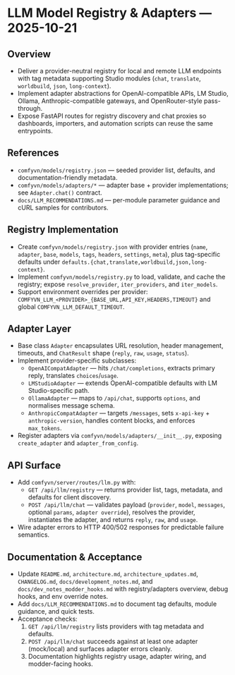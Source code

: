 # LLM Model Registry & Adapters — 2025-10-21

## Overview
- Deliver a provider-neutral registry for local and remote LLM endpoints with tag metadata supporting Studio modules (`chat`, `translate`, `worldbuild`, `json`, `long-context`).
- Implement adapter abstractions for OpenAI-compatible APIs, LM Studio, Ollama, Anthropic-compatible gateways, and OpenRouter-style pass-through.
- Expose FastAPI routes for registry discovery and chat proxies so dashboards, importers, and automation scripts can reuse the same entrypoints.

## References
- `comfyvn/models/registry.json` — seeded provider list, defaults, and documentation-friendly metadata.
- `comfyvn/models/adapters/*` — adapter base + provider implementations; see `Adapter.chat()` contract.
- `docs/LLM_RECOMMENDATIONS.md` — per-module parameter guidance and cURL samples for contributors.

## Registry Implementation
- Create `comfyvn/models/registry.json` with provider entries (`name`, `adapter`, `base`, `models`, `tags`, `headers`, `settings`, `meta`), plus tag-specific defaults under `defaults.{chat,translate,worldbuild,json,long-context}`.
- Implement `comfyvn/models/registry.py` to load, validate, and cache the registry; expose `resolve_provider`, `iter_providers`, and `iter_models`.
- Support environment overrides per provider: `COMFYVN_LLM_<PROVIDER>_{BASE_URL,API_KEY,HEADERS,TIMEOUT}` and global `COMFYVN_LLM_DEFAULT_TIMEOUT`.

## Adapter Layer
- Base class `Adapter` encapsulates URL resolution, header management, timeouts, and `ChatResult` shape (`reply`, `raw`, `usage`, `status`).
- Implement provider-specific subclasses:
  - `OpenAICompatAdapter` — hits `/chat/completions`, extracts primary reply, translates `choices`/`usage`.
  - `LMStudioAdapter` — extends OpenAI-compatible defaults with LM Studio-specific path.
  - `OllamaAdapter` — maps to `/api/chat`, supports `options`, and normalises message schema.
  - `AnthropicCompatAdapter` — targets `/messages`, sets `x-api-key` + `anthropic-version`, handles content blocks, and enforces `max_tokens`.
- Register adapters via `comfyvn/models/adapters/__init__.py`, exposing `create_adapter` and `adapter_from_config`.

## API Surface
- Add `comfyvn/server/routes/llm.py` with:
  - `GET /api/llm/registry` — returns provider list, tags, metadata, and defaults for client discovery.
  - `POST /api/llm/chat` — validates payload (`provider`, `model`, `messages`, optional `params`, `adapter override`), resolves the provider, instantiates the adapter, and returns `reply`, `raw`, and `usage`.
- Wire adapter errors to HTTP 400/502 responses for predictable failure semantics.

## Documentation & Acceptance
- Update `README.md`, `architecture.md`, `architecture_updates.md`, `CHANGELOG.md`, `docs/development_notes.md`, and `docs/dev_notes_modder_hooks.md` with registry/adapters overview, debug hooks, and env override notes.
- Add `docs/LLM_RECOMMENDATIONS.md` to document tag defaults, module guidance, and quick tests.
- Acceptance checks:
  1. `GET /api/llm/registry` lists providers with tag metadata and defaults.
  2. `POST /api/llm/chat` succeeds against at least one adapter (mock/local) and surfaces adapter errors cleanly.
  3. Documentation highlights registry usage, adapter wiring, and modder-facing hooks.

